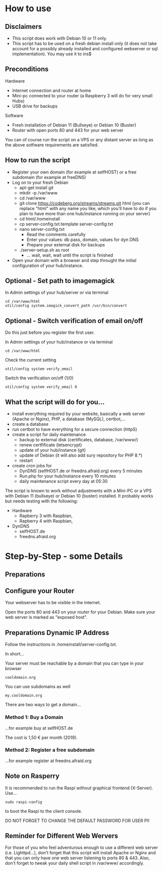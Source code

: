 
# How to use

## Disclaimers

- This script does work with Debian 10 or 11 only.
- This script has to be used on a fresh debian install only (it does not take account for a possibly already installed and configured webserver or sql implementation). You may use it to ins$

## Preconditions

Hardware

+ Internet connection and router at home
+ Mini-pc connected to your router (a Raspberry 3 will do for very small Hubs)
+ USB drive for backups

Software

+ Fresh installation of Debian 11 (Bullseye) or Debian 10 (Buster)
+ Router with open ports 80 and 443 for your web server

You can of course run the script on a VPS or any distant server as long as the above sotfware requirements are satisfied.


## How to run the script

+ Register your own domain (for example at selfHOST) or a free subdomain (for example at freeDNS)
+ Log on to your fresh Debian
  - apt-get install git
  - mkdir -p /var/www
  - cd /var/www
  - git clone https://codeberg.org/streams/streams.git html (you can replace "html" with any name you like, which you'll have to do if you plan to have more than one hub/instance running on your server)
  - cd html/.homeinstall
  - cp server-config.txt.template server-config.txt
  - nano server-config.txt
    - Read the comments carefully
    - Enter your values: db pass, domain, values for dyn DNS
    - Prepare your external disk for backups
  - ./server-setup.sh as root
    - ... wait, wait, wait until the script is finished
+ Open your domain with a browser and step throught the initial configuration of your hub/instance.

## Optional - Set path to imagemagick

In Admin settings of your hub/server or via terminal

    cd /var/www/html
    util/config system.imagick_convert_path /usr/bin/convert

## Optional - Switch verification of email on/off

Do this just before you register the first user.

In Admin settings of your hub/instance or via terminal

    cd /var/www/html

Check the current setting 

    util/config system verify_email

Switch the verification on/off (1/0)

    util/config system verify_email 0

## What the script will do for you...

+ install everything required by your website, basically a web server (Apache or Nginx), PHP, a database (MySQL), certbot,...
+ create a database
+ run certbot to have everything for a secure connection (httpS)
+ create a script for daily maintenance
  - backup to external disk (certificates, database, /var/www/)
  - renew certfificate (letsencrypt)
  - update of your hub/instance (git)
  - update of Debian (it will also add sury repository for PHP 8.*)
  - restart
+ create cron jobs for
  - DynDNS (selfHOST.de or freedns.afraid.org) every 5 minutes
  - Run.php for your hub/instance every 10 minutes
  - daily maintenance script every day at 05:30

The script is known to work without adjustments with a Mini-PC or a VPS with Debian 11 (bullseye) or Debian 10 (buster) installed. It probably works but needs testing with the following:

+ Hardware
  - Rapberry 3 with Raspbian,
  - Rapberry 4 with Raspbian,
+ DynDNS
  - selfHOST.de
  - freedns.afraid.org

# Step-by-Step - some Details

## Preparations

## Configure your Router

Your webserver has to be visible in the internet.

Open the ports 80 and 443 on your router for your Debian. Make sure your web server is marked as "exposed host".

## Preparations Dynamic IP Address

Follow the instructions in .homeinstall/server-config.txt.

In short...

Your server must be reachable by a domain that you can type in your browser

    cooldomain.org

You can use subdomains as well

    my.cooldomain.org

There are two ways to get a domain...

### Method 1: Buy a Domain 

...for example buy at selfHOST.de

The cost is 1,50 € per month (2019).

### Method 2: Register a free subdomain

...for example register at freedns.afraid.org

## Note on Rasperry 

It is recommended to run the Raspi without graphical frontend (X-Server). Use...

    sudo raspi-config

to boot the Raspi to the client console.

DO NOT FORGET TO CHANGE THE DEFAULT PASSWORD FOR USER PI!

## Reminder for Different Web Wervers

For those of you who feel adventurous enough to use a different web server (i.e. Lighttpd...), don't forget that this script will install Apache or Nginx and that you can only have one web server listening to ports 80 & 443. Also, don't forget to tweak your daily shell script in /var/www/ accordingly.
